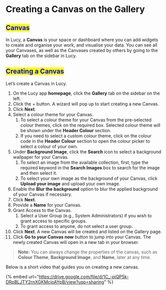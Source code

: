 # Creating a Canvas on the Gallery

## <mark style="color:blue;">Canvas</mark>

In Lucy, a **Canvas** is your space or dashboard where you can add widgets to create and organise your work, and visualise your data. You can see all your Canvases, as well as the Canvases created by others by going to the **Gallery** tab on the sidebar in Lucy.&#x20;

## <mark style="color:blue;">Creating a Canvas</mark>

Let’s create a Canvas in Lucy.

1. On the Lucy app **homepage**, click the **Gallery** tab on the sidebar on the left.
2. Click the + button. A wizard will pop up to start creating a new Canvas.
3. Click **Next**.
4. Select a colour theme for your Canvas.
   1. To select a colour theme for your Canvas from the pre-selected colour themes, click on the required box. Selected colour theme will be shown under the **Header Colour** section.&#x20;
   2. If you need to select a custom colour theme, click on the colour code in the **Header Colour** section to open the colour picker to select a colour of your own.
5. Under **Background Image**, click the **Search** icon to select a background wallpaper for your Canvas.
   1. To select an image from the available collection, first, type the required keyword in the **Search Images** box to search for the image and then select it.
   2. To select your own image as the background of your Canvas, click **Upload your image** and upload your own image.
6. Enable the **Blur the background** option to blur the applied background of your Canvas if necessary.
7. Click **Next**.
8. Provide a **Name** for your Canvas.
9. Grant Access to the Canvas.
   1. Select a User Group (e.g., System Administrators) if you wish to grant access to specific groups.
   2. To grant access to anyone, do not select a user group.
10. Click **Next**. A new Canvas will be created and listed on the Gallery page.&#x20;
11. Click **Go to your Canvas now** button to jump into your Canvas. The newly created Canvas will open in a new tab in your browser.

> **Note:** You can always change the properties of the canvas, such as **Colour Theme**, **Background Image**, and **Name**, later at any time.

Below is a short video that guides you on creating a new canvas.

{% embed url="https://drive.google.com/file/d/1C_-piQP5k-DRpBLJTY2rnXGKMcjoAYpB/view?usp=sharing" %}
